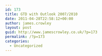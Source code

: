 ```yaml
---
id: 173
title: GTD with Outlook 2007/2010
date: 2011-04-28T22:58:12+00:00
author: james.crowley
layout: post
guid: http://www.jamescrowley.co.uk/?p=173
permalink: /?p=173
categories:
  - Uncategorized
---
```

